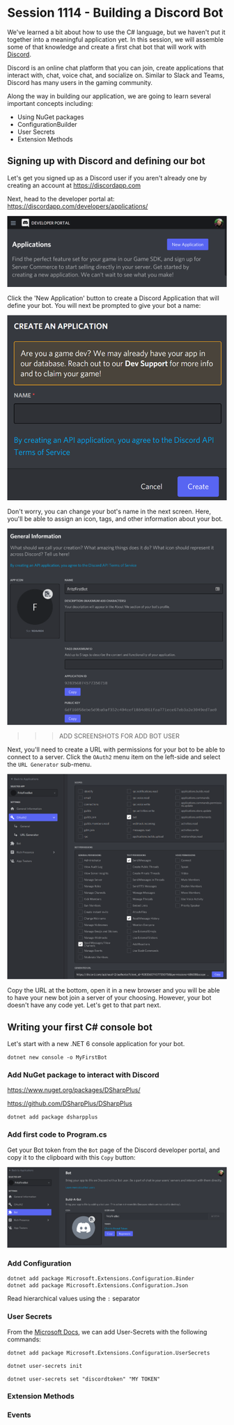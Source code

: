 # Session 1114 - Building a Discord Bot

We've learned a bit about how to use the C# language, but we haven't put it together into a meaningful application yet.  In this session, we will assemble some of that knowledge and create a first chat bot that will work with [Discord](https://discordapp.com).

Discord is an online chat platform that you can join, create applications that interact with, chat, voice chat, and socialize on.  Similar to Slack and Teams, Discord has many users in the gaming community.

Along the way in building our application, we are going to learn several important concepts including:

- Using NuGet packages
- ConfigurationBuilder
- User Secrets
- Extension Methods

## Signing up with Discord and defining our bot

Let's get you signed up as a Discord user if you aren't already one by creating an account at https://discordapp.com

Next, head to the developer portal at:  https://discordapp.com/developers/applications/

![Discord Developer Portal](docs/1-DevPortal.png)

Click the 'New Application' button to create a Discord Application that will define your bot.  You will next be prompted to give your bot a name:

![Name your bot](docs/2-Name.png)

Don't worry, you can change your bot's name in the next screen.  Here, you'll be able to assign an icon, tags, and other information about your bot.

![Bot Information](docs/3-Info.png)

>>> ADD SCREENSHOTS FOR ADD BOT USER

Next, you'll need to create a URL with permissions for your bot to be able to connect to a server.  Click the `OAuth2` menu item on the left-side and select the `URL Generator` sub-menu.

![URL Generator Page](docs/5-Auth.png)

Copy the URL at the bottom, open it in a new browser and you will be able to have your new bot join a server of your choosing.  However, your bot doesn't have any code yet.  Let's get to that part next.

## Writing your first C# console bot

Let's start with a new .NET 6 console application for your bot.  

```
dotnet new console -o MyFirstBot
```


### Add NuGet package to interact with Discord 

https://www.nuget.org/packages/DSharpPlus/

https://github.com/DSharpPlus/DSharpPlus

```
dotnet add package dsharpplus
```

### Add first code to Program.cs

Get your Bot token from the `Bot` page of the Discord developer portal, and copy it to the clipboard with this `Copy` button:

![Bot Information page with Copy button](docs/6-Token.png)

### Add Configuration

```
dotnet add package Microsoft.Extensions.Configuration.Binder
dotnet add package Microsoft.Extensions.Configuration.Json
```

Read hierarchical values using the `:` separator

### User Secrets

From the [Microsoft Docs](https://docs.microsoft.com/aspnet/core/security/app-secrets), we can add User-Secrets with the following commands:

```
dotnet add package Microsoft.Extensions.Configuration.UserSecrets
```

```
dotnet user-secrets init
```

```
dotnet user-secrets set "discordtoken" "MY TOKEN"
```

### Extension Methods

### Events
